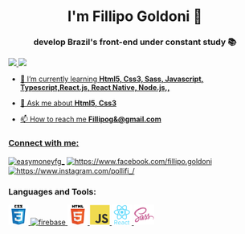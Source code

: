 <h1 align="center">I'm Fillipo Goldoni 🤟</h1>
<h3 align="center">develop Brazil's front-end under constant study 📚</h3>
<div>
  <a href="https://github.com/fillipog">
  <img height="180em" src="https://github-readme-stats.vercel.app/api?username=Fillipo&show_icons=true&theme=dark&include_all_commits=true&count_private=true"/>
  <img height="180em" src="https://github-readme-stats.vercel.app/api/top-langs/?username=Fillipo&layout=compact&langs_count=7&theme=dark"/>
</div>

- 🌱 I’m currently learning **Html5, Css3, Sass, Javascript, Typescript,React.js, React Native, Node.js,,**

- 💬 Ask me about **Html5, Css3**

- 📫 How to reach me **Fillipog&@gmail.com**

<h3 align="left">Connect with me:</h3>
<p align="left">
<a href="https://twitter.com/easymoneyfg_" target="blank"><img align="center" src="https://raw.githubusercontent.com/rahuldkjain/github-profile-readme-generator/master/src/images/icons/Social/twitter.svg" alt="easymoneyfg_" height="30" width="40" /></a>
<a href="https://fb.com/https://www.facebook.com/fillipo.goldoni" target="blank"><img align="center" src="https://raw.githubusercontent.com/rahuldkjain/github-profile-readme-generator/master/src/images/icons/Social/facebook.svg" alt="https://www.facebook.com/fillipo.goldoni" height="30" width="40" /></a>
<a href="https://instagram.com/https://www.instagram.com/pollifi_/" target="blank"><img align="center" src="https://raw.githubusercontent.com/rahuldkjain/github-profile-readme-generator/master/src/images/icons/Social/instagram.svg" alt="https://www.instagram.com/pollifi_/" height="30" width="40" /></a>
</p>

<h3 align="left">Languages and Tools:</h3>
<p align="left"> <a href="https://www.w3schools.com/css/" target="_blank"> <img src="https://raw.githubusercontent.com/devicons/devicon/master/icons/css3/css3-original-wordmark.svg" alt="css3" width="40" height="40"/> </a> <a href="https://firebase.google.com/" target="_blank"> <img src="https://www.vectorlogo.zone/logos/firebase/firebase-icon.svg" alt="firebase" width="40" height="40"/> </a> <a href="https://www.w3.org/html/" target="_blank"> <img src="https://raw.githubusercontent.com/devicons/devicon/master/icons/html5/html5-original-wordmark.svg" alt="html5" width="40" height="40"/> </a> <a href="https://developer.mozilla.org/en-US/docs/Web/JavaScript" target="_blank"> <img src="https://raw.githubusercontent.com/devicons/devicon/master/icons/javascript/javascript-original.svg" alt="javascript" width="40" height="40"/> </a> <a href="https://reactjs.org/" target="_blank"> <img src="https://raw.githubusercontent.com/devicons/devicon/master/icons/react/react-original-wordmark.svg" alt="react" width="40" height="40"/> </a> <a href="https://sass-lang.com" target="_blank"> <img src="https://raw.githubusercontent.com/devicons/devicon/master/icons/sass/sass-original.svg" alt="sass" width="40" height="40"/> </a> </p>
